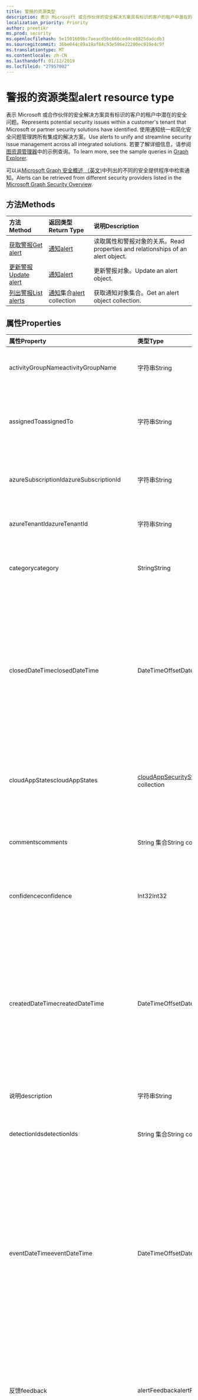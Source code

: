 ```yaml
---
title: 警报的资源类型
description: 表示 Microsoft 或合作伙伴的安全解决方案具有标识的客户的租户中潜在的安全问题。 使用通知统一和简化安全问题管理跨所有集成的解决方案。 若要了解详细信息，请参阅图资源管理器中的示例查询。
localization_priority: Priority
author: preetikr
ms.prod: security
ms.openlocfilehash: 5e1501609bc7aeacd5bc666ced4ce8825dadcdb3
ms.sourcegitcommit: 36be044c89a19af84c93e586e22200ec919e4c9f
ms.translationtype: MT
ms.contentlocale: zh-CN
ms.lasthandoff: 01/12/2019
ms.locfileid: "27957002"
---
```

# <a name="alert-resource-type"></a><span data-ttu-id="a734f-105">警报的资源类型</span><span class="sxs-lookup"><span data-stu-id="a734f-105">alert resource type</span></span>

<span data-ttu-id="a734f-106">表示 Microsoft 或合作伙伴的安全解决方案具有标识的客户的租户中潜在的安全问题。</span><span class="sxs-lookup"><span data-stu-id="a734f-106">Represents potential security issues within a customer's tenant that Microsoft or partner security solutions have identified.</span></span> <span data-ttu-id="a734f-107">使用通知统一和简化安全问题管理跨所有集成的解决方案。</span><span class="sxs-lookup"><span data-stu-id="a734f-107">Use alerts to unify and streamline security issue management across all integrated solutions.</span></span> <span data-ttu-id="a734f-108">若要了解详细信息，请参阅[图资源管理器](https://developer.microsoft.com/graph/graph-explorer)中的示例查询。</span><span class="sxs-lookup"><span data-stu-id="a734f-108">To learn more, see the sample queries in [Graph Explorer](https://developer.microsoft.com/graph/graph-explorer).</span></span>

<span data-ttu-id="a734f-109">可以从[Microsoft Graph 安全概述 （英文)](security-api-overview.md)中列出的不同的安全提供程序中检索通知。</span><span class="sxs-lookup"><span data-stu-id="a734f-109">Alerts can be retrieved from different security providers listed in the [Microsoft Graph Security Overview](security-api-overview.md).</span></span>

## <a name="methods"></a><span data-ttu-id="a734f-110">方法</span><span class="sxs-lookup"><span data-stu-id="a734f-110">Methods</span></span>

| <span data-ttu-id="a734f-111">方法</span><span class="sxs-lookup"><span data-stu-id="a734f-111">Method</span></span>   | <span data-ttu-id="a734f-112">返回类型</span><span class="sxs-lookup"><span data-stu-id="a734f-112">Return Type</span></span>|<span data-ttu-id="a734f-113">说明</span><span class="sxs-lookup"><span data-stu-id="a734f-113">Description</span></span>|
|:---------------|:--------|:----------|
|[<span data-ttu-id="a734f-114">获取警报</span><span class="sxs-lookup"><span data-stu-id="a734f-114">Get alert</span></span>](../api/alert-get.md) | [<span data-ttu-id="a734f-115">通知</span><span class="sxs-lookup"><span data-stu-id="a734f-115">alert</span></span>](alert.md) |<span data-ttu-id="a734f-116">读取属性和警报对象的关系。</span><span class="sxs-lookup"><span data-stu-id="a734f-116">Read properties and relationships of an alert object.</span></span>|
|[<span data-ttu-id="a734f-117">更新警报</span><span class="sxs-lookup"><span data-stu-id="a734f-117">Update alert</span></span>](../api/alert-update.md) | [<span data-ttu-id="a734f-118">通知</span><span class="sxs-lookup"><span data-stu-id="a734f-118">alert</span></span>](alert.md) |<span data-ttu-id="a734f-119">更新警报对象。</span><span class="sxs-lookup"><span data-stu-id="a734f-119">Update an alert object.</span></span> |
|[<span data-ttu-id="a734f-120">列出警报</span><span class="sxs-lookup"><span data-stu-id="a734f-120">List alerts</span></span>](../api/alert-list.md) | <span data-ttu-id="a734f-121">[通知](alert.md)集合</span><span class="sxs-lookup"><span data-stu-id="a734f-121">[alert](alert.md) collection</span></span> |<span data-ttu-id="a734f-122">获取通知对象集合。</span><span class="sxs-lookup"><span data-stu-id="a734f-122">Get an alert object collection.</span></span>|

## <a name="properties"></a><span data-ttu-id="a734f-123">属性</span><span class="sxs-lookup"><span data-stu-id="a734f-123">Properties</span></span>

| <span data-ttu-id="a734f-124">属性</span><span class="sxs-lookup"><span data-stu-id="a734f-124">Property</span></span>   | <span data-ttu-id="a734f-125">类型</span><span class="sxs-lookup"><span data-stu-id="a734f-125">Type</span></span>|<span data-ttu-id="a734f-126">说明</span><span class="sxs-lookup"><span data-stu-id="a734f-126">Description</span></span>|
|:---------------|:--------|:----------|
|<span data-ttu-id="a734f-127">activityGroupName</span><span class="sxs-lookup"><span data-stu-id="a734f-127">activityGroupName</span></span>|<span data-ttu-id="a734f-128">字符串</span><span class="sxs-lookup"><span data-stu-id="a734f-128">String</span></span>|<span data-ttu-id="a734f-129">名称或别名活动组 （攻击） 的此警报归功于。</span><span class="sxs-lookup"><span data-stu-id="a734f-129">Name or alias of the activity group (attacker) this alert is attributed to.</span></span>|
|<span data-ttu-id="a734f-130">assignedTo</span><span class="sxs-lookup"><span data-stu-id="a734f-130">assignedTo</span></span>|<span data-ttu-id="a734f-131">字符串</span><span class="sxs-lookup"><span data-stu-id="a734f-131">String</span></span>|<span data-ttu-id="a734f-132">分析师通知的名称分配给进行会审、 调查或修复 （支持[更新](../api/alert-update.md)）。</span><span class="sxs-lookup"><span data-stu-id="a734f-132">Name of the analyst the alert is assigned to for triage, investigation, or remediation (supports [update](../api/alert-update.md)).</span></span>|
|<span data-ttu-id="a734f-133">azureSubscriptionId</span><span class="sxs-lookup"><span data-stu-id="a734f-133">azureSubscriptionId</span></span>|<span data-ttu-id="a734f-134">字符串</span><span class="sxs-lookup"><span data-stu-id="a734f-134">String</span></span>|<span data-ttu-id="a734f-135">Azure 订阅 ID，此警报与 Azure 资源如果存在此参数。</span><span class="sxs-lookup"><span data-stu-id="a734f-135">Azure subscription ID, present if this alert is related to an Azure resource.</span></span>|
|<span data-ttu-id="a734f-136">azureTenantId</span><span class="sxs-lookup"><span data-stu-id="a734f-136">azureTenantId</span></span> |<span data-ttu-id="a734f-137">字符串</span><span class="sxs-lookup"><span data-stu-id="a734f-137">String</span></span>|<span data-ttu-id="a734f-138">Azure Active Directory 租户 id。</span><span class="sxs-lookup"><span data-stu-id="a734f-138">Azure Active Directory tenant ID.</span></span> <span data-ttu-id="a734f-139">必填。</span><span class="sxs-lookup"><span data-stu-id="a734f-139">Required.</span></span>|
|<span data-ttu-id="a734f-140">category</span><span class="sxs-lookup"><span data-stu-id="a734f-140">category</span></span>|<span data-ttu-id="a734f-141">String</span><span class="sxs-lookup"><span data-stu-id="a734f-141">String</span></span>|<span data-ttu-id="a734f-142">警报 （例如，credentialTheft、 勒索软件等） 的类别。</span><span class="sxs-lookup"><span data-stu-id="a734f-142">Category of the alert (for example, credentialTheft, ransomware, etc.).</span></span>|
|<span data-ttu-id="a734f-143">closedDateTime</span><span class="sxs-lookup"><span data-stu-id="a734f-143">closedDateTime</span></span>|<span data-ttu-id="a734f-144">DateTimeOffset</span><span class="sxs-lookup"><span data-stu-id="a734f-144">DateTimeOffset</span></span>|<span data-ttu-id="a734f-145">通知关闭的时间。</span><span class="sxs-lookup"><span data-stu-id="a734f-145">Time at which the alert was closed.</span></span> <span data-ttu-id="a734f-146">时间戳类型表示采用 ISO 8601 格式的日期和时间信息，始终采用 UTC 时区。</span><span class="sxs-lookup"><span data-stu-id="a734f-146">The Timestamp type represents date and time information using ISO 8601 format and is always in UTC time.</span></span> <span data-ttu-id="a734f-147">例如，在 2014 年 1 月 1 日午夜 UTC 如下所示： `'2014-01-01T00:00:00Z'` （支持[更新](../api/alert-update.md)）。</span><span class="sxs-lookup"><span data-stu-id="a734f-147">For example, midnight UTC on Jan 1, 2014 would look like this: `'2014-01-01T00:00:00Z'` (supports [update](../api/alert-update.md)).</span></span>|
|<span data-ttu-id="a734f-148">cloudAppStates</span><span class="sxs-lookup"><span data-stu-id="a734f-148">cloudAppStates</span></span>|<span data-ttu-id="a734f-149">[cloudAppSecurityState](cloudappsecuritystate.md)集合</span><span class="sxs-lookup"><span data-stu-id="a734f-149">[cloudAppSecurityState](cloudappsecuritystate.md) collection</span></span>|<span data-ttu-id="a734f-150">有关与通知相关的云应用程序/s 提供程序生成的与安全相关的状态信息。</span><span class="sxs-lookup"><span data-stu-id="a734f-150">Security-related stateful information generated by the provider about the cloud application/s related to this alert.</span></span>|
|<span data-ttu-id="a734f-151">comments</span><span class="sxs-lookup"><span data-stu-id="a734f-151">comments</span></span>|<span data-ttu-id="a734f-152">String 集合</span><span class="sxs-lookup"><span data-stu-id="a734f-152">String collection</span></span>|<span data-ttu-id="a734f-153">通知 （用于客户警报管理） 的客户提供评论 （支持[更新](../api/alert-update.md)）。</span><span class="sxs-lookup"><span data-stu-id="a734f-153">Customer-provided comments on alert (for customer alert management) (supports [update](../api/alert-update.md)).</span></span>|
|<span data-ttu-id="a734f-154">confidence</span><span class="sxs-lookup"><span data-stu-id="a734f-154">confidence</span></span>|<span data-ttu-id="a734f-155">Int32</span><span class="sxs-lookup"><span data-stu-id="a734f-155">Int32</span></span>|<span data-ttu-id="a734f-156">检测逻辑 （1-100 之间的百分比） 的信心。</span><span class="sxs-lookup"><span data-stu-id="a734f-156">Confidence of the detection logic (percentage between 1-100).</span></span>|
|<span data-ttu-id="a734f-157">createdDateTime</span><span class="sxs-lookup"><span data-stu-id="a734f-157">createdDateTime</span></span> |<span data-ttu-id="a734f-158">DateTimeOffset</span><span class="sxs-lookup"><span data-stu-id="a734f-158">DateTimeOffset</span></span>|<span data-ttu-id="a734f-159">警报的提供程序中由通知的时间。</span><span class="sxs-lookup"><span data-stu-id="a734f-159">Time at which the alert was created by the alert provider.</span></span> <span data-ttu-id="a734f-160">时间戳类型表示采用 ISO 8601 格式的日期和时间信息，始终采用 UTC 时区。</span><span class="sxs-lookup"><span data-stu-id="a734f-160">The Timestamp type represents date and time information using ISO 8601 format and is always in UTC time.</span></span> <span data-ttu-id="a734f-161">例如，2014 年 1 月 1 日午夜 UTC 如下所示：`'2014-01-01T00:00:00Z'`。</span><span class="sxs-lookup"><span data-stu-id="a734f-161">For example, midnight UTC on Jan 1, 2014 would look like this: `'2014-01-01T00:00:00Z'`.</span></span> <span data-ttu-id="a734f-162">必填。</span><span class="sxs-lookup"><span data-stu-id="a734f-162">Required.</span></span>|
|<span data-ttu-id="a734f-163">说明</span><span class="sxs-lookup"><span data-stu-id="a734f-163">description</span></span>|<span data-ttu-id="a734f-164">字符串</span><span class="sxs-lookup"><span data-stu-id="a734f-164">String</span></span>|<span data-ttu-id="a734f-165">警报的说明。</span><span class="sxs-lookup"><span data-stu-id="a734f-165">Alert description.</span></span>|
|<span data-ttu-id="a734f-166">detectionIds</span><span class="sxs-lookup"><span data-stu-id="a734f-166">detectionIds</span></span>|<span data-ttu-id="a734f-167">String 集合</span><span class="sxs-lookup"><span data-stu-id="a734f-167">String collection</span></span>|<span data-ttu-id="a734f-168">通知 （每个通知推送到作为单独的记录 SIEM） 与此警报实体集。</span><span class="sxs-lookup"><span data-stu-id="a734f-168">Set of alerts related to this alert entity (each alert is pushed to the SIEM as a separate record).</span></span>|
|<span data-ttu-id="a734f-169">eventDateTime</span><span class="sxs-lookup"><span data-stu-id="a734f-169">eventDateTime</span></span> |<span data-ttu-id="a734f-170">DateTimeOffset</span><span class="sxs-lookup"><span data-stu-id="a734f-170">DateTimeOffset</span></span>|<span data-ttu-id="a734f-171">担任生成通知的触发器事件发生的时间。</span><span class="sxs-lookup"><span data-stu-id="a734f-171">Time at which the event(s) that served as the trigger(s) to generate the alert occurred.</span></span> <span data-ttu-id="a734f-172">时间戳类型表示采用 ISO 8601 格式的日期和时间信息，始终采用 UTC 时区。</span><span class="sxs-lookup"><span data-stu-id="a734f-172">The Timestamp type represents date and time information using ISO 8601 format and is always in UTC time.</span></span> <span data-ttu-id="a734f-173">例如，2014 年 1 月 1 日午夜 UTC 如下所示：`'2014-01-01T00:00:00Z'`。</span><span class="sxs-lookup"><span data-stu-id="a734f-173">For example, midnight UTC on Jan 1, 2014 would look like this: `'2014-01-01T00:00:00Z'`.</span></span> <span data-ttu-id="a734f-174">必填。</span><span class="sxs-lookup"><span data-stu-id="a734f-174">Required.</span></span>|
|<span data-ttu-id="a734f-175">反馈</span><span class="sxs-lookup"><span data-stu-id="a734f-175">feedback</span></span>|<span data-ttu-id="a734f-176">alertFeedback</span><span class="sxs-lookup"><span data-stu-id="a734f-176">alertFeedback</span></span>|<span data-ttu-id="a734f-177">分析师通知上的反馈。</span><span class="sxs-lookup"><span data-stu-id="a734f-177">Analyst feedback on the alert.</span></span> <span data-ttu-id="a734f-178">可取值为：`unknown`、`truePositive`、`falsePositive`、`benignPositive`。</span><span class="sxs-lookup"><span data-stu-id="a734f-178">Possible values are: `unknown`, `truePositive`, `falsePositive`, `benignPositive`.</span></span> <span data-ttu-id="a734f-179">（支持[更新](../api/alert-update.md)）</span><span class="sxs-lookup"><span data-stu-id="a734f-179">(supports [update](../api/alert-update.md))</span></span>|
|<span data-ttu-id="a734f-180">fileStates</span><span class="sxs-lookup"><span data-stu-id="a734f-180">fileStates</span></span>|<span data-ttu-id="a734f-181">[fileSecurityState](filesecuritystate.md)集合</span><span class="sxs-lookup"><span data-stu-id="a734f-181">[fileSecurityState](filesecuritystate.md) collection</span></span>|<span data-ttu-id="a734f-182">有关与通知相关的文件提供程序生成的与安全相关的状态信息。</span><span class="sxs-lookup"><span data-stu-id="a734f-182">Security-related stateful information generated by the provider about the file(s) related to this alert.</span></span>|
|<span data-ttu-id="a734f-183">hostStates</span><span class="sxs-lookup"><span data-stu-id="a734f-183">hostStates</span></span>|<span data-ttu-id="a734f-184">[hostSecurityState](hostsecuritystate.md)集合</span><span class="sxs-lookup"><span data-stu-id="a734f-184">[hostSecurityState](hostsecuritystate.md) collection</span></span>|<span data-ttu-id="a734f-185">有关与此警报主机提供程序生成的与安全相关的状态信息。</span><span class="sxs-lookup"><span data-stu-id="a734f-185">Security-related stateful information generated by the provider about the host(s) related to this alert.</span></span>|
|<span data-ttu-id="a734f-186">id</span><span class="sxs-lookup"><span data-stu-id="a734f-186">id</span></span> |<span data-ttu-id="a734f-187">字符串</span><span class="sxs-lookup"><span data-stu-id="a734f-187">String</span></span>|<span data-ttu-id="a734f-188">提供程序生成的 GUID/唯一标识符。</span><span class="sxs-lookup"><span data-stu-id="a734f-188">Provider-generated GUID/unique identifier.</span></span> <span data-ttu-id="a734f-189">只读。</span><span class="sxs-lookup"><span data-stu-id="a734f-189">Read-only.</span></span> <span data-ttu-id="a734f-190">必填。</span><span class="sxs-lookup"><span data-stu-id="a734f-190">Required.</span></span>|
|<span data-ttu-id="a734f-191">lastModifiedDateTime</span><span class="sxs-lookup"><span data-stu-id="a734f-191">lastModifiedDateTime</span></span>|<span data-ttu-id="a734f-192">DateTimeOffset</span><span class="sxs-lookup"><span data-stu-id="a734f-192">DateTimeOffset</span></span>|<span data-ttu-id="a734f-193">警报的实体的上次修改时间。</span><span class="sxs-lookup"><span data-stu-id="a734f-193">Time at which the alert entity was last modified.</span></span> <span data-ttu-id="a734f-194">时间戳类型表示采用 ISO 8601 格式的日期和时间信息，始终采用 UTC 时区。</span><span class="sxs-lookup"><span data-stu-id="a734f-194">The Timestamp type represents date and time information using ISO 8601 format and is always in UTC time.</span></span> <span data-ttu-id="a734f-195">例如，2014 年 1 月 1 日午夜 UTC 如下所示：`'2014-01-01T00:00:00Z'`。</span><span class="sxs-lookup"><span data-stu-id="a734f-195">For example, midnight UTC on Jan 1, 2014 would look like this: `'2014-01-01T00:00:00Z'`.</span></span>|
|<span data-ttu-id="a734f-196">malwareStates</span><span class="sxs-lookup"><span data-stu-id="a734f-196">malwareStates</span></span>|<span data-ttu-id="a734f-197">[malwareState](malwarestate.md)集合</span><span class="sxs-lookup"><span data-stu-id="a734f-197">[malwareState](malwarestate.md) collection</span></span>|<span data-ttu-id="a734f-198">与此警报与相关的恶意软件的威胁智能。</span><span class="sxs-lookup"><span data-stu-id="a734f-198">Threat Intelligence pertaining to malware related to this alert.</span></span>|
|<span data-ttu-id="a734f-199">networkConnections</span><span class="sxs-lookup"><span data-stu-id="a734f-199">networkConnections</span></span>|<span data-ttu-id="a734f-200">[networkConnection](networkconnection.md)集合</span><span class="sxs-lookup"><span data-stu-id="a734f-200">[networkConnection](networkconnection.md) collection</span></span>|<span data-ttu-id="a734f-201">有关与通知相关的网络连接提供程序生成的与安全相关的状态信息。</span><span class="sxs-lookup"><span data-stu-id="a734f-201">Security-related stateful information generated by the provider about the network connection(s) related to this alert.</span></span>|
|<span data-ttu-id="a734f-202">流程</span><span class="sxs-lookup"><span data-stu-id="a734f-202">processes</span></span>|<span data-ttu-id="a734f-203">[过程](process.md)集合</span><span class="sxs-lookup"><span data-stu-id="a734f-203">[process](process.md) collection</span></span>|<span data-ttu-id="a734f-204">有关或多个进程与此警报提供程序生成的与安全相关的状态信息。</span><span class="sxs-lookup"><span data-stu-id="a734f-204">Security-related stateful information generated by the provider about the process or processes related to this alert.</span></span>|
|<span data-ttu-id="a734f-205">recommendedActions</span><span class="sxs-lookup"><span data-stu-id="a734f-205">recommendedActions</span></span>|<span data-ttu-id="a734f-206">String 集合</span><span class="sxs-lookup"><span data-stu-id="a734f-206">String collection</span></span>|<span data-ttu-id="a734f-207">供应商/提供程序建议操作才能由于通知 （例如，隔离计算机、 enforce2FA、 重新映像主机）。</span><span class="sxs-lookup"><span data-stu-id="a734f-207">Vendor/provider recommended action(s) to take as a result of the alert (for example, isolate machine, enforce2FA, reimage host).</span></span>|
|<span data-ttu-id="a734f-208">registryKeyStates</span><span class="sxs-lookup"><span data-stu-id="a734f-208">registryKeyStates</span></span>|<span data-ttu-id="a734f-209">[registryKeyState](registrykeystate.md)集合</span><span class="sxs-lookup"><span data-stu-id="a734f-209">[registryKeyState](registrykeystate.md) collection</span></span>|<span data-ttu-id="a734f-210">与此通知相关的注册表项有关提供程序生成的与安全相关的状态信息。</span><span class="sxs-lookup"><span data-stu-id="a734f-210">Security-related stateful information generated by the provider about the registry keys related to this alert.</span></span>|
|<span data-ttu-id="a734f-211">严重级别</span><span class="sxs-lookup"><span data-stu-id="a734f-211">severity</span></span> |<span data-ttu-id="a734f-212">alertSeverity</span><span class="sxs-lookup"><span data-stu-id="a734f-212">alertSeverity</span></span>|<span data-ttu-id="a734f-213">警报严重性-供应商/服务提供商设置。</span><span class="sxs-lookup"><span data-stu-id="a734f-213">Alert severity - set by vendor/provider.</span></span> <span data-ttu-id="a734f-214">可取值为：`unknown`、`informational`、`low`、`medium`、`high`。</span><span class="sxs-lookup"><span data-stu-id="a734f-214">Possible values are: `unknown`, `informational`, `low`, `medium`, `high`.</span></span> <span data-ttu-id="a734f-215">必填。</span><span class="sxs-lookup"><span data-stu-id="a734f-215">Required.</span></span>|
|<span data-ttu-id="a734f-216">sourceMaterials</span><span class="sxs-lookup"><span data-stu-id="a734f-216">sourceMaterials</span></span>|<span data-ttu-id="a734f-217">String 集合</span><span class="sxs-lookup"><span data-stu-id="a734f-217">String collection</span></span>|<span data-ttu-id="a734f-218">超链接 (Uri) 的源材料相关对通知，例如，通知或日志搜索等的提供商的用户界面。</span><span class="sxs-lookup"><span data-stu-id="a734f-218">Hyperlinks (URIs) to the source material related to the alert, for example, provider's user interface for alerts or log search, etc.</span></span>|
|<span data-ttu-id="a734f-219">status</span><span class="sxs-lookup"><span data-stu-id="a734f-219">status</span></span> |<span data-ttu-id="a734f-220">alertStatus</span><span class="sxs-lookup"><span data-stu-id="a734f-220">alertStatus</span></span>|<span data-ttu-id="a734f-221">警报生命周期状态 （阶段）。</span><span class="sxs-lookup"><span data-stu-id="a734f-221">Alert lifecycle status (stage).</span></span> <span data-ttu-id="a734f-222">可取值为：`unknown`、`newAlert`、`inProgress`、`resolved`。</span><span class="sxs-lookup"><span data-stu-id="a734f-222">Possible values are: `unknown`, `newAlert`, `inProgress`, `resolved`.</span></span> <span data-ttu-id="a734f-223">（支持[更新](../api/alert-update.md)）。</span><span class="sxs-lookup"><span data-stu-id="a734f-223">(supports [update](../api/alert-update.md)).</span></span> <span data-ttu-id="a734f-224">必填。</span><span class="sxs-lookup"><span data-stu-id="a734f-224">Required.</span></span>|
|<span data-ttu-id="a734f-225">标记前添加的标记</span><span class="sxs-lookup"><span data-stu-id="a734f-225">tags</span></span>|<span data-ttu-id="a734f-226">String 集合</span><span class="sxs-lookup"><span data-stu-id="a734f-226">String collection</span></span>|<span data-ttu-id="a734f-227">用户可定义标签可以应用于通知和可以充当筛选条件 （例如"HVA"、"是"等。）（支持[更新](../api/alert-update.md)）。</span><span class="sxs-lookup"><span data-stu-id="a734f-227">User-definable labels that can be applied to an alert and can serve as filter conditions (for example "HVA", "SAW", etc.) (supports [update](../api/alert-update.md)).</span></span>|
|<span data-ttu-id="a734f-228">title</span><span class="sxs-lookup"><span data-stu-id="a734f-228">title</span></span> |<span data-ttu-id="a734f-229">字符串</span><span class="sxs-lookup"><span data-stu-id="a734f-229">String</span></span>|<span data-ttu-id="a734f-230">通知的标题。</span><span class="sxs-lookup"><span data-stu-id="a734f-230">Alert title.</span></span> <span data-ttu-id="a734f-231">必填。</span><span class="sxs-lookup"><span data-stu-id="a734f-231">Required.</span></span>|
|<span data-ttu-id="a734f-232">触发器</span><span class="sxs-lookup"><span data-stu-id="a734f-232">triggers</span></span>|<span data-ttu-id="a734f-233">[alertTrigger](alerttrigger.md)集合</span><span class="sxs-lookup"><span data-stu-id="a734f-233">[alertTrigger](alerttrigger.md) collection</span></span>|<span data-ttu-id="a734f-234">有关触发通知 （出现在通知中的属性） 的特定属性与安全相关的信息。</span><span class="sxs-lookup"><span data-stu-id="a734f-234">Security-related information about the specific properties that triggered the alert (properties appearing in the alert).</span></span> <span data-ttu-id="a734f-235">通知可能包含多个用户、 主机、 文件、 ip 地址的信息。</span><span class="sxs-lookup"><span data-stu-id="a734f-235">Alerts might contain information about multiple users, hosts, files, ip addresses.</span></span> <span data-ttu-id="a734f-236">此字段指示哪些属性触发警报生成。</span><span class="sxs-lookup"><span data-stu-id="a734f-236">This field indicates which properties triggered the alert generation.</span></span>|
|<span data-ttu-id="a734f-237">userStates</span><span class="sxs-lookup"><span data-stu-id="a734f-237">userStates</span></span>|<span data-ttu-id="a734f-238">[userSecurityState](usersecuritystate.md)集合</span><span class="sxs-lookup"><span data-stu-id="a734f-238">[userSecurityState](usersecuritystate.md) collection</span></span>|<span data-ttu-id="a734f-239">与此通知相关的用户帐户提供程序生成的与安全相关的状态信息。</span><span class="sxs-lookup"><span data-stu-id="a734f-239">Security-related stateful information generated by the provider about the user accounts related to this alert.</span></span>|
|<span data-ttu-id="a734f-240">vendorInformation</span><span class="sxs-lookup"><span data-stu-id="a734f-240">vendorInformation</span></span> |[<span data-ttu-id="a734f-241">securityVendorInformation</span><span class="sxs-lookup"><span data-stu-id="a734f-241">securityVendorInformation</span></span>](securityvendorinformation.md)|<span data-ttu-id="a734f-242">包含有关安全产品/服务供应商、 提供商和 subprovider 的详细信息的复杂类型 (例如，供应商 = Microsoft; 提供程序 = Windows Defender ATP; subProvider = AppLocker)。</span><span class="sxs-lookup"><span data-stu-id="a734f-242">Complex type containing details about the security product/service vendor, provider, and subprovider (for example, vendor=Microsoft; provider=Windows Defender ATP; subProvider=AppLocker).</span></span> <span data-ttu-id="a734f-243">必填。</span><span class="sxs-lookup"><span data-stu-id="a734f-243">Required.</span></span>|
|<span data-ttu-id="a734f-244">vulnerabilityStates</span><span class="sxs-lookup"><span data-stu-id="a734f-244">vulnerabilityStates</span></span>|<span data-ttu-id="a734f-245">[vulnerabilityState](vulnerabilitystate.md)集合</span><span class="sxs-lookup"><span data-stu-id="a734f-245">[vulnerabilityState](vulnerabilitystate.md) collection</span></span>|<span data-ttu-id="a734f-246">与一个或多个与通知相关的安全漏洞的威胁智能。</span><span class="sxs-lookup"><span data-stu-id="a734f-246">Threat intelligence pertaining to one or more vulnerabilities related to this alert.</span></span>|

## <a name="relationships"></a><span data-ttu-id="a734f-247">Relationships</span><span class="sxs-lookup"><span data-stu-id="a734f-247">Relationships</span></span>

<span data-ttu-id="a734f-248">无。</span><span class="sxs-lookup"><span data-stu-id="a734f-248">None.</span></span>

## <a name="json-representation"></a><span data-ttu-id="a734f-249">JSON 表示形式</span><span class="sxs-lookup"><span data-stu-id="a734f-249">JSON representation</span></span>

<span data-ttu-id="a734f-250">下面是资源的 JSON 表示形式。</span><span class="sxs-lookup"><span data-stu-id="a734f-250">The following is a JSON representation of the resource.</span></span>

<!-- {
  "blockType": "resource",
  "optionalProperties": [

  ],
  "@odata.type": "microsoft.graph.alert"
}-->

```json
{
  "activityGroupName": "String",
  "assignedTo": "String",
  "azureSubscriptionId": "String",
  "azureTenantId": "String",
  "category": "String",
  "closedDateTime": "String (timestamp)",
  "cloudAppStates": [{"@odata.type": "microsoft.graph.cloudAppSecurityState"}],
  "comments": ["String"],
  "confidence": 1024,
  "createdDateTime": "String (timestamp)",
  "description": "String",
  "detectionIds": ["String"],
  "eventDateTime": "String (timestamp)",
  "feedback": "@odata.type: microsoft.graph.alertFeedback",
  "fileStates": [{"@odata.type": "microsoft.graph.fileSecurityState"}],
  "hostStates": [{"@odata.type": "microsoft.graph.hostSecurityState"}],
  "id": "String (identifier)",
  "lastModifiedDateTime": "String (timestamp)",
  "malwareStates": [{"@odata.type": "microsoft.graph.malwareState"}],
  "networkConnections": [{"@odata.type": "microsoft.graph.networkConnection"}],
  "processes": [{"@odata.type": "microsoft.graph.process"}],
  "recommendedActions": ["String"],
  "registryKeyStates": [{"@odata.type": "microsoft.graph.registryKeyState"}],
  "severity": "@odata.type: microsoft.graph.alertSeverity",
  "sourceMaterials": ["String"],
  "status": "@odata.type: microsoft.graph.alertStatus",
  "tags": ["String"],
  "title": "String",
  "triggers": [{"@odata.type": "microsoft.graph.alertTrigger"}],
  "userStates": [{"@odata.type": "microsoft.graph.userSecurityState"}],
  "vendorInformation": {"@odata.type": "microsoft.graph.securityVendorInformation"},
  "vulnerabilityStates": [{"@odata.type": "microsoft.graph.vulnerabilityState"}]
}

```

<!-- uuid: 8fcb5dbc-d5aa-4681-8e31-b001d5168d79
2015-10-25 14:57:30 UTC -->
<!-- {
  "type": "#page.annotation",
  "description": "alert resource",
  "keywords": "",
  "section": "documentation",
  "tocPath": ""
}-->
